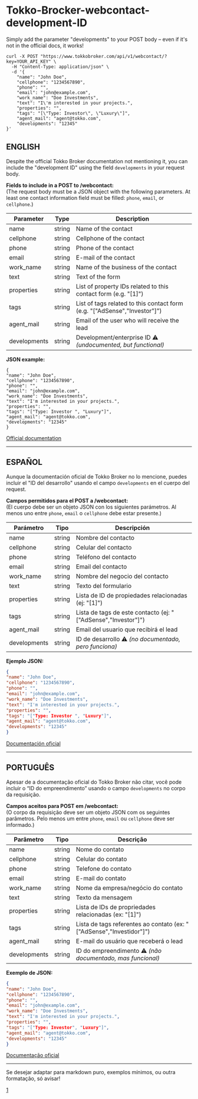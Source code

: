 # Tokko-Brocker-webcontact-development-ID
Simply add the parameter "developments" to your POST body – even if it's not in the official docs, it works!
```
curl -X POST "https://www.tokkobroker.com/api/v1/webcontact/?key=YOUR_API_KEY" \
  -H "Content-Type: application/json" \
  -d '{
    "name": "John Doe",
    "cellphone": "1234567890",
    "phone": "",
    "email": "john@example.com",
    "work_name": "Doe Investments",
    "text": "I\'m interested in your projects.",
    "properties": "",
    "tags": "[\"Type: Investor\", \"Luxury\"]",
    "agent_mail": "agent@tokko.com",
    "developments": "12345"
}'
```


## ENGLISH

Despite the official Tokko Broker documentation not mentioning it, you can include the "development ID" using the field `developments` in your request body.

**Fields to include in a POST to /webcontact:**  
(The request body must be a JSON object with the following parameters. At least one contact information field must be filled: `phone`, `email`, or `cellphone`.)

| Parameter     | Type   | Description                                                    |
|---------------|--------|----------------------------------------------------------------|
| name          | string | Name of the contact                                            |
| cellphone     | string | Cellphone of the contact                                       |
| phone         | string | Phone of the contact                                           |
| email         | string | E-mail of the contact                                          |
| work_name     | string | Name of the business of the contact                            |
| text          | string | Text of the form                                               |
| properties    | string | List of property IDs related to this contact form (e.g. "[1]") |
| tags          | string | List of tags related to this contact form (e.g. "["AdSense","Investor"]") |
| agent_mail    | string | Email of the user who will receive the lead                    |
| developments  | string | Development/enterprise ID :warning: _(undocumented, but functional)_ |



**JSON example:**
```
{
"name": "John Doe",
"cellphone": "1234567890",
"phone": "",
"email": "john@example.com",
"work_name": "Doe Investments",
"text": "I'm interested in your projects.",
"properties": "",
"tags": "["Type: Investor ", "Luxury"]",
"agent_mail": "agent@tokko.com",
"developments": "12345"
}
```
[Official documentation](https://developers.tokkobroker.com/docs/contact)

***

## ESPAÑOL

Aunque la documentación oficial de Tokko Broker no lo mencione, puedes incluir el "ID del desarrollo" usando el campo `developments` en el cuerpo del request.

**Campos permitidos para el POST a /webcontact:**  
(El cuerpo debe ser un objeto JSON con los siguientes parámetros. Al menos uno entre `phone`, `email` o `cellphone` debe estar presente.)

| Parámetro     | Tipo   | Descripción                                                    |
|---------------|--------|----------------------------------------------------------------|
| name          | string | Nombre del contacto                                            |
| cellphone     | string | Celular del contacto                                           |
| phone         | string | Teléfono del contacto                                          |
| email         | string | Email del contacto                                             |
| work_name     | string | Nombre del negocio del contacto                                |
| text          | string | Texto del formulario                                           |
| properties    | string | Lista de ID de propiedades relacionadas (ej: "[1]")      |
| tags          | string | Lista de tags de este contacto (ej: "["AdSense","Investor"]")  |
| agent_mail    | string | Email del usuario que recibirá el lead                         |
| developments  | string | ID de desarrollo   :warning: _(no documentado, pero funciona)_ |


**Ejemplo JSON:**
```json
{
"name": "John Doe",
"cellphone": "1234567890",
"phone": "",
"email": "john@example.com",
"work_name": "Doe Investments",
"text": "I'm interested in your projects.",
"properties": "",
"tags": "["Type: Investor ", "Luxury"]",
"agent_mail": "agent@tokko.com",
"developments": "12345"
}
```
[Documentación oficial](https://developers.tokkobroker.com/docs/contact)

***

## PORTUGUÊS

Apesar de a documentação oficial do Tokko Broker não citar, você pode incluir o “ID do empreendimento” usando o campo `developments` no corpo da requisição.

**Campos aceitos para POST em /webcontact:**  
(O corpo da requisição deve ser um objeto JSON com os seguintes parâmetros. Pelo menos um entre `phone`, `email` ou `cellphone` deve ser informado.)

| Parâmetro     | Tipo   | Descrição                                                     |
|---------------|--------|----------------------------------------------------------------|
| name          | string | Nome do contato                                               |
| cellphone     | string | Celular do contato                                            |
| phone         | string | Telefone do contato                                           |
| email         | string | E-mail do contato                                             |
| work_name     | string | Nome da empresa/negócio do contato                            |
| text          | string | Texto da mensagem                                             |
| properties    | string | Lista de IDs de propriedades relacionadas (ex: "[1]")  |
| tags          | string | Lista de tags referentes ao contato (ex: "["AdSense","Investidor"]") |
| agent_mail    | string | E-mail do usuário que receberá o lead                           |
| developments  | string | ID do empreendimento :warning: _(não documentado, mas funcional)_ |

**Exemplo de JSON:**
```json
{
"name": "John Doe",
"cellphone": "1234567890",
"phone": "",
"email": "john@example.com",
"work_name": "Doe Investments",
"text": "I'm interested in your projects.",
"properties": "",
"tags": "["Type: Investor", "Luxury"]",
"agent_mail": "agent@tokko.com",
"developments": "12345"
}
```
[Documentação oficial](https://developers.tokkobroker.com/docs/contact)

***

Se desejar adaptar para markdown puro, exemplos mínimos, ou outra formatação, só avisar!

[1](https://developers.tokkobroker.com/docs/developments)
